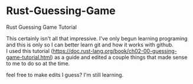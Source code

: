# Rust-Guessing-Game
Rust Guessing Game Tutorial 


This certainly isn't all that impressive.  I've only begun learning programing and this is only so I can better learn git and how it works with github.  
I used this tutorial (https://doc.rust-lang.org/book/ch02-00-guessing-game-tutorial.html) as a guide and edited a couple things that made sense to me to do so at the time.

feel free to make edits I guess? I'm still learning. 

